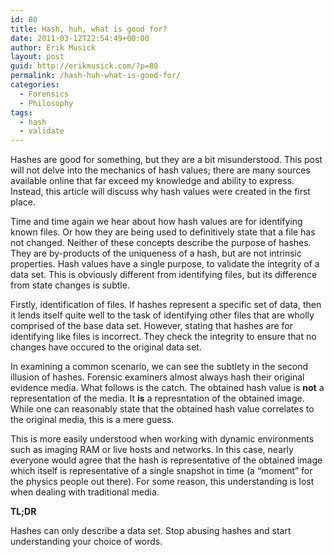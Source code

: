 ```yaml
---
id: 80
title: Hash, huh, what is good for?
date: 2011-03-12T22:54:49+00:00
author: Erik Musick
layout: post
guid: http://erikmusick.com/?p=80
permalink: /hash-huh-what-is-good-for/
categories:
  - Forensics
  - Philosophy
tags:
  - hash
  - validate
---
```

Hashes are good for something, but they are a bit misunderstood. This post will not delve into the mechanics of hash values; there are many sources available online that far exceed my knowledge and ability to express. Instead, this article will discuss why hash values were created in the first place.

Time and time again we hear about how hash values are for identifying known files. Or how they are being used to definitively state that a file has not changed. Neither of these concepts describe the purpose of hashes. They are by-products of the uniqueness of a hash, but are not intrinsic properties. Hash values have a single purpose, to validate the integrity of a data set. This is obviously different from identifying files, but its difference from state changes is subtle.

Firstly, identification of files. If hashes represent a specific set of data, then it lends itself quite well to the task of identifying other files that are wholly comprised of the base data set. However, stating that hashes are for identifying like files is incorrect. They check the integrity to ensure that no changes have occured to the original data set.

In examining a common scenario, we can see the subtlety in the second illusion of hashes. Forensic examiners almost always hash their original evidence media. What follows is the catch. The obtained hash value is **not** a representation of the media. It **is** a represntation of the obtained image. While one can reasonably state that the obtained hash value correlates to the original media, this is a mere guess.

This is more easily understood when working with dynamic environments such as imaging RAM or live hosts and networks. In this case, nearly everyone would agree that the hash is representative of the obtained image which itself is representative of a single snapshot in time (a &#8220;moment&#8221; for the physics people out there). For some reason, this understanding is lost when dealing with traditional media.

**TL;DR**

Hashes can only describe a data set. Stop abusing hashes and start understanding your choice of words.